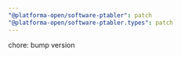 ```yaml
---
"@platforma-open/software-ptabler": patch
"@platforma-open/software-ptabler.types": patch
---
```


chore: bump version

